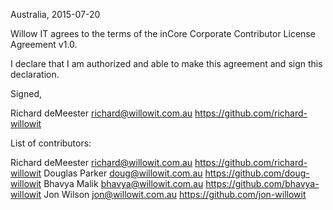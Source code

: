 Australia, 2015-07-20

Willow IT agrees to the terms of the inCore Corporate Contributor License
Agreement v1.0.

I declare that I am authorized and able to make this agreement and sign this
declaration.

Signed,

Richard deMeester richard@willowit.com.au https://github.com/richard-willowit

List of contributors:

Richard deMeester richard@willowit.com.au https://github.com/richard-willowit
Douglas Parker doug@willowit.com.au https://github.com/doug-willowit
Bhavya Malik bhavya@willowit.com.au https://github.com/bhavya-willowit
Jon Wilson jon@willowit.com.au https://github.com/jon-willowit
